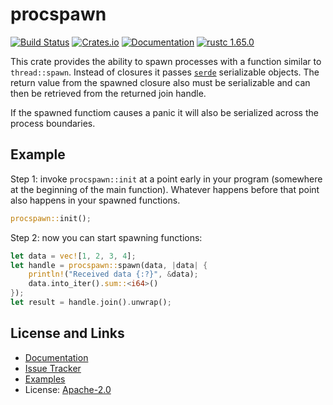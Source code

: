# procspawn

[![Build Status](https://github.com/mitsuhiko/procspawn/workflows/Tests/badge.svg?branch=master)](https://github.com/mitsuhiko/procspawn/actions?query=workflow%3ATests)
[![Crates.io](https://img.shields.io/crates/d/procspawn.svg)](https://crates.io/crates/procspawn)
[![Documentation](https://docs.rs/procspawn/badge.svg)](https://docs.rs/procspawn)
[![rustc 1.65.0](https://img.shields.io/badge/rust-1.70%2B-orange.svg)](https://img.shields.io/badge/rust-1.70%2B-orange.svg)

This crate provides the ability to spawn processes with a function similar
to `thread::spawn`.  Instead of closures it passes [`serde`](https://serde.rs/)
serializable objects.  The return value from the spawned closure also must be
serializable and can then be retrieved from the returned join handle.

If the spawned functiom causes a panic it will also be serialized across
the process boundaries.

## Example

Step 1: invoke `procspawn::init` at a point early in your program (somewhere at
the beginning of the main function).  Whatever happens before that point also
happens in your spawned functions.

```rust
procspawn::init();
```

Step 2: now you can start spawning functions:

```rust
let data = vec![1, 2, 3, 4];
let handle = procspawn::spawn(data, |data| {
    println!("Received data {:?}", &data);
    data.into_iter().sum::<i64>()
});
let result = handle.join().unwrap();
```

## License and Links

- [Documentation](https://docs.rs/procspawn/)
- [Issue Tracker](https://github.com/mitsuhiko/procspawn/issues)
- [Examples](https://github.com/mitsuhiko/procspawn/tree/master/examples)
- License: [Apache-2.0](https://github.com/mitsuhiko/procspawn/blob/master/LICENSE-APACHE)
